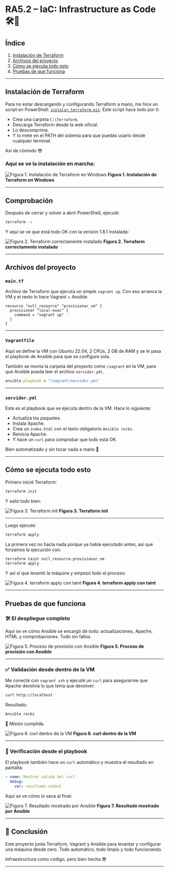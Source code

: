 # RA5.2 – IaC: Infrastructure as Code 🛠️🚀

## Índice

1. [Instalación de Terraform](#instalación-de-terraform)
2. [Archivos del proyecto](#archivos-del-proyecto)
3. [Cómo se ejecuta todo esto](#cómo-se-ejecuta-todo-esto)
4. [Pruebas de que funciona](#pruebas-de-que-funciona)

---

## Instalación de Terraform

Para no estar descargando y configurando Terraform a mano, me hice un script en PowerShell: [`instalar_terraform.ps1`](assets/instalar_terraform.ps1).
Este script hace todo por ti:

* Crea una carpeta `C:\Terraform`.
* Descarga Terraform desde la web oficial.
* Lo descomprime.
* Y lo mete en el PATH del sistema para que puedas usarlo desde cualquier terminal.

Así de cómodo 😎

### Aquí se ve la instalación en marcha:

![Figura 1. Instalación de Terraform en Windows](assets/Captura1.png)
**Figura 1. Instalación de Terraform en Windows**

---

## Comprobación

Después de cerrar y volver a abrir PowerShell, ejecuté:

```bash
terraform -v
```

Y aquí se ve que está todo OK con la versión 1.8.1 instalada:

![Figura 2. Terraform correctamente instalado](assets/Captura2.png)
**Figura 2. Terraform correctamente instalado**

---

## Archivos del proyecto

### `main.tf`

Archivo de Terraform que ejecuta un simple `vagrant up`. Con eso arranca la VM y el resto lo hace Vagrant + Ansible.

```hcl
resource "null_resource" "provisionar_vm" {
  provisioner "local-exec" {
    command = "vagrant up"
  }
}
```

---

### `Vagrantfile`

Aquí se define la VM con Ubuntu 22.04, 2 CPUs, 2 GB de RAM y se le pasa el playbook de Ansible para que se configure sola.

También se monta la carpeta del proyecto como `/vagrant` en la VM, para que Ansible pueda leer el archivo `servidor.yml`.

```ruby
ansible.playbook = "/vagrant/servidor.yml"
```

---

### `servidor.yml`

Este es el playbook que se ejecuta dentro de la VM. Hace lo siguiente:

* Actualiza los paquetes.
* Instala Apache.
* Crea un `index.html` con el texto obligatorio `Ansible rocks`.
* Reinicia Apache.
* Y hace un `curl` para comprobar que todo está OK.

Bien automatizado y sin tocar nada a mano 💪

---

## Cómo se ejecuta todo esto

Primero inicié Terraform:

```bash
terraform init
```

Y salió todo bien:

![Figura 3. Terraform init](assets/Captura3.png)
**Figura 3. Terraform init**

---

Luego ejecuté:

```bash
terraform apply
```

La primera vez no hacía nada porque ya había ejecutado antes, así que forzamos la ejecución con:

```bash
terraform taint null_resource.provisionar_vm
terraform apply
```

Y así sí que levantó la máquina y empezó todo el proceso:

![Figura 4. terraform apply con taint](assets/Captura4.png)
**Figura 4. terraform apply con taint**

---

## Pruebas de que funciona

### 🛠️ El despliegue completo

Aquí se ve cómo Ansible se encargó de todo: actualizaciones, Apache, HTML y comprobaciones. Todo sin fallos.

![Figura 5. Proceso de provisión con Ansible](assets/Captura5.png)
**Figura 5. Proceso de provisión con Ansible**

---

### ✅ Validación desde dentro de la VM

Me conecté con `vagrant ssh` y ejecuté un `curl` para asegurarme que Apache devolvía lo que tenía que devolver:

```bash
curl http://localhost
```

Resultado:

```bash
Ansible rocks
```

📅 Misión cumplida.

![Figura 6. curl dentro de la VM](assets/Captura6.png)
**Figura 6. curl dentro de la VM**

---

### 🧐 Verificación desde el playbook

El playbook también hace un `curl` automático y muestra el resultado en pantalla:

```yaml
- name: Mostrar salida del curl
  debug:
    var: resultado.stdout
```

Aquí se ve cómo lo saca al final:

![Figura 7. Resultado mostrado por Ansible](assets/Captura7.png)
**Figura 7. Resultado mostrado por Ansible**

---

## 🎉 Conclusión

Este proyecto junta Terraform, Vagrant y Ansible para levantar y configurar una máquina desde cero.
Todo automático, todo limpio y todo funcionando.

Infraestructura como código, pero bien hecha 😎

---
